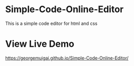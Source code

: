 # Simple-Code-Online-Editor

This is a simple code editor for html and css

# View Live Demo
https://georgemuigai.github.io/Simple-Code-Online-Editor/
